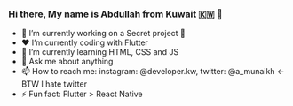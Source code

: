 

### Hi there, My name is Abdullah from Kuwait 🇰🇼 👋


- 🔭 I’m currently working on a Secret project 👀
- ❤️ I’m currently coding with Flutter
- 🌱 I’m currently learning HTML, CSS and JS
- 💬 Ask me about anything
- 📫 How to reach me: instagram: @developer.kw, twitter: @a_munaikh <- BTW I hate twitter
- ⚡️ Fun fact: Flutter > React Native 

